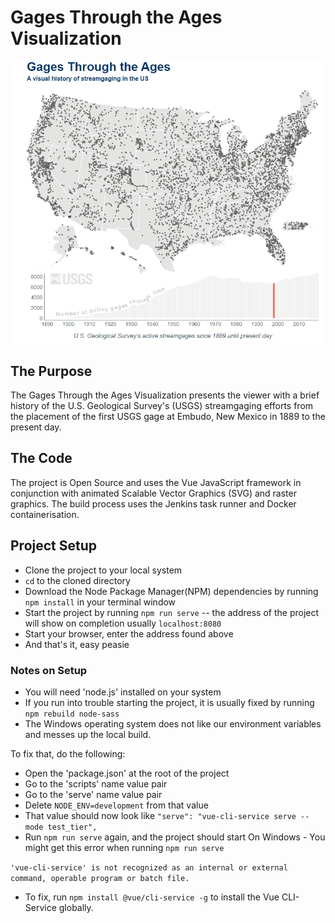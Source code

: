 # Gages Through the Ages Visualization
![alt text](./markDownImages/gages.png "The SVG map from the Gages Through the Ages Visualization")
## The Purpose
The Gages Through the Ages Visualization presents the viewer with a brief history of the U.S. 
Geological Survey's (USGS) streamgaging efforts from the placement of the first USGS gage
at Embudo, New Mexico in 1889 to the present day.

## The Code
The project is Open Source and uses the Vue JavaScript framework in conjunction with animated Scalable Vector
Graphics (SVG) and raster graphics. The build process uses the Jenkins task 
runner and Docker containerisation.

## Project Setup
- Clone the project to your local system
- `cd` to the cloned directory
- Download the Node Package Manager(NPM) dependencies by running `npm install` in your terminal window
- Start the project by running `npm run serve` -- the address of the project will show on completion usually `localhost:8080`
- Start your browser, enter the address found above
- And that's it, easy peasie

### Notes on Setup
- You will need 'node.js' installed on your system
- If you run into trouble starting the project, it is usually fixed by running `npm rebuild node-sass`
- The Windows operating system does not like our environment variables and messes up the local build.

To fix that, do the following: 
- Open the 'package.json' at the root of the project
- Go to the 'scripts' name value pair
- Go to the 'serve' name value pair
- Delete `NODE_ENV=development` from that value
- That value should now look like `"serve": "vue-cli-service serve --mode test_tier",`
- Run `npm run serve` again, and the project should start
On Windows -
You might get this error when running ``npm run serve``

``'vue-cli-service' is not recognized as an internal or external command,
  operable program or batch file.``
  
- To fix, run ``npm install @vue/cli-service -g`` to install the Vue CLI-Service globally.

